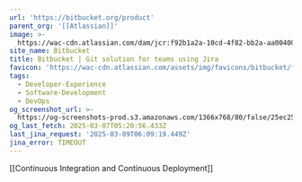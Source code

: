 ```yaml
---
url: 'https://bitbucket.org/product'
parent_org: '[[Atlassian]]'
image: >-
  https://wac-cdn.atlassian.com/dam/jcr:f92b1a2a-10cd-4f82-bb2a-aa00400f4288/bitbucket-cloud-features-opengraph.png
site_name: Bitbucket
title: Bitbucket | Git solution for teams using Jira
favicon: 'https://wac-cdn.atlassian.com/assets/img/favicons/bitbucket/favicon-32x32.png'
tags:
  - Developer-Experience
  - Software-Development
  - DevOps
og_screenshot_url: >-
  https://og-screenshots-prod.s3.amazonaws.com/1366x768/80/false/25ec256781859979688b3c5b80d1d30c2f170db8c32b93acb2f6c38124f15fbe.jpeg
og_last_fetch: 2025-03-07T05:20:56.433Z
last_jina_request: '2025-03-09T06:09:19.449Z'
jina_error: TIMEOUT
---
```

[[Continuous Integration and Continuous Deployment]]
